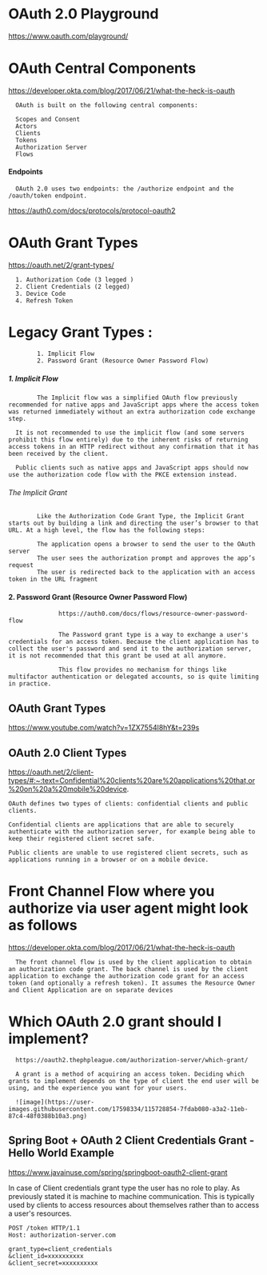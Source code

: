 # OAuth 2.0 Playground
https://www.oauth.com/playground/


# OAuth Central Components

https://developer.okta.com/blog/2017/06/21/what-the-heck-is-oauth


      OAuth is built on the following central components:

      Scopes and Consent
      Actors
      Clients
      Tokens
      Authorization Server
      Flows
      
      
#### Endpoints
      OAuth 2.0 uses two endpoints: the /authorize endpoint and the /oauth/token endpoint.
https://auth0.com/docs/protocols/protocol-oauth2

      


# OAuth Grant Types

https://oauth.net/2/grant-types/

      
      1. Authorization Code (3 legged )
      2. Client Credentials (2 legged)
      3. Device Code
      4. Refresh Token
      
# Legacy Grant Types :
            1. Implicit Flow
            2. Password Grant (Resource Owner Password Flow)


 #####     1. Implicit Flow
      
            The Implicit flow was a simplified OAuth flow previously recommended for native apps and JavaScript apps where the access token was returned immediately without an extra authorization code exchange step.

      It is not recommended to use the implicit flow (and some servers prohibit this flow entirely) due to the inherent risks of returning access tokens in an HTTP redirect without any confirmation that it has been received by the client.

      Public clients such as native apps and JavaScript apps should now use the authorization code flow with the PKCE extension instead.


###### The Implicit Grant
            Like the Authorization Code Grant Type, the Implicit Grant starts out by building a link and directing the user’s browser to that URL. At a high level, the flow has the following steps:

            The application opens a browser to send the user to the OAuth server
            The user sees the authorization prompt and approves the app’s request
            The user is redirected back to the application with an access token in the URL fragment



####     2.  Password Grant (Resource Owner Password Flow)

                  https://auth0.com/docs/flows/resource-owner-password-flow
                  
                  The Password grant type is a way to exchange a user's credentials for an access token. Because the client application has to collect the user's password and send it to the authorization server, it is not recommended that this grant be used at all anymore.

                  This flow provides no mechanism for things like multifactor authentication or delegated accounts, so is quite limiting in practice.




## OAuth Grant Types
https://www.youtube.com/watch?v=1ZX7554l8hY&t=239s


## OAuth 2.0 Client Types
https://oauth.net/2/client-types/#:~:text=Confidential%20clients%20are%20applications%20that,or%20on%20a%20mobile%20device.


    OAuth defines two types of clients: confidential clients and public clients.

    Confidential clients are applications that are able to securely authenticate with the authorization server, for example being able to keep their registered client secret safe.

    Public clients are unable to use registered client secrets, such as applications running in a browser or on a mobile device.


# Front Channel Flow where you authorize via user agent might look as follows
https://developer.okta.com/blog/2017/06/21/what-the-heck-is-oauth

      The front channel flow is used by the client application to obtain an authorization code grant. The back channel is used by the client application to exchange the authorization code grant for an access token (and optionally a refresh token). It assumes the Resource Owner and Client Application are on separate devices


# Which OAuth 2.0 grant should I implement?
      https://oauth2.thephpleague.com/authorization-server/which-grant/
      
      A grant is a method of acquiring an access token. Deciding which grants to implement depends on the type of client the end user will be using, and the experience you want for your users.
      
      ![image](https://user-images.githubusercontent.com/17598334/115728854-7fdab080-a3a2-11eb-87c4-48f0388b10a3.png)




## Spring Boot + OAuth 2 Client Credentials Grant - Hello World Example

https://www.javainuse.com/spring/springboot-oauth2-client-grant

In case of Client credentials grant type the user has no role to play. As previously stated it is machine to machine communication. This is typically used by clients to access resources about themselves rather than to access a user's resources.


    POST /token HTTP/1.1
    Host: authorization-server.com

    grant_type=client_credentials
    &client_id=xxxxxxxxxx
    &client_secret=xxxxxxxxxx
